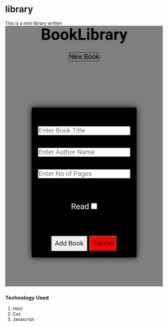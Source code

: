 # library
This is a mini library written
![Library](./library.jpg)

### Technology Used
1. Html
2. Css
3. Javascript

